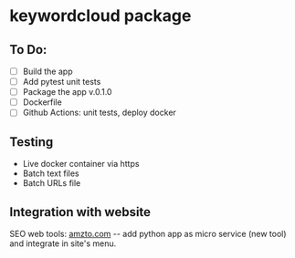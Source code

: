 # keywordcloud package

## To Do:

- [ ] Build the app
- [ ] Add pytest unit tests
- [ ] Package the app v.0.1.0
- [ ] Dockerfile
- [ ] Github Actions: unit tests, deploy docker

## Testing
- Live docker container via https
- Batch text files
- Batch URLs file

## Integration with website
SEO web tools: [amzto.com](https://amzto.com) -- add python app as micro service (new tool) and integrate in site's menu.
